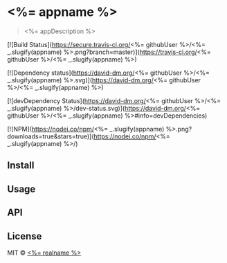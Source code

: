 # <%= appname %>

> <%= appDescription %>

[![Build Status](https://secure.travis-ci.org/<%= githubUser %>/<%= _.slugify(appname) %>.png?branch=master)](https://travis-ci.org/<%= githubUser %>/<%= _.slugify(appname) %>)

[![Dependency status](https://david-dm.org/<%= githubUser %>/<%= _.slugify(appname) %>.svg)](https://david-dm.org/<%= githubUser %>/<%= _.slugify(appname) %>)

[![devDependency Status](https://david-dm.org/<%= githubUser %>/<%= _.slugify(appname) %>/dev-status.svg)](https://david-dm.org/<%= githubUser %>/<%= _.slugify(appname) %>#info=devDependencies)

[![NPM](https://nodei.co/npm/<%= _.slugify(appname) %>.png?downloads=true&stars=true)](https://nodei.co/npm/<%= _.slugify(appname) %>/)

## Install

## Usage

## API

## License

MIT © [<%= realname %>](<%= blog %>)


